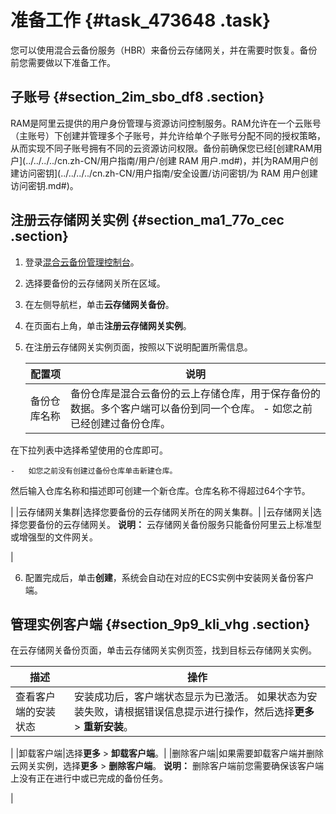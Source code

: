 # 准备工作 {#task_473648 .task}

您可以使用混合云备份服务（HBR）来备份云存储网关，并在需要时恢复。备份前您需要做以下准备工作。

## 子账号 {#section_2im_sbo_df8 .section}

RAM是阿里云提供的用户身份管理与资源访问控制服务。RAM允许在一个云账号（主账号）下创建并管理多个子账号，并允许给单个子账号分配不同的授权策略，从而实现不同子账号拥有不同的云资源访问权限。备份前确保您已经[创建RAM用户](../../../../cn.zh-CN/用户指南/用户/创建 RAM 用户.md#)，并[为RAM用户创建访问密钥](../../../../cn.zh-CN/用户指南/安全设置/访问密钥/为 RAM 用户创建访问密钥.md#)。

## 注册云存储网关实例 {#section_ma1_77o_cec .section}

1.  登录[混合云备份管理控制台](https://hbr.console.aliyun.com)。
2.  选择要备份的云存储网关所在区域。
3.  在左侧导航栏，单击**云存储网关备份**。
4.  在页面右上角，单击**注册云存储网关实例**。
5.  在注册云存储网关实例页面，按照以下说明配置所需信息。

    |配置项|说明|
    |---|--|
    |备份仓库名称|备份仓库是混合云备份的云上存储仓库，用于保存备份的数据。多个客户端可以备份到同一个仓库。     -   如您之前已经创建过备份仓库。

在下拉列表中选择希望使用的仓库即可。

    -   如您之前没有创建过备份仓库单击新建仓库。

然后输入仓库名称和描述即可创建一个新仓库。仓库名称不得超过64个字节。

 |
    |云存储网关集群|选择您要备份的云存储网关所在的网关集群。|
    |云存储网关|选择您要备份的云存储网关。 **说明：** 云存储网关备份服务只能备份阿里云上标准型或增强型的文件网关。

 |

6.  配置完成后，单击**创建**，系统会自动在对应的ECS实例中安装网关备份客户端。

## 管理实例客户端 {#section_9p9_kli_vhg .section}

在云存储网关备份页面，单击云存储网关实例页签，找到目标云存储网关实例。

|描述|操作|
|--|--|
|查看客户端的安装状态|安装成功后，客户端状态显示为已激活。 如果状态为安装失败，请根据错误信息提示进行操作，然后选择**更多** \> **重新安装**。

 |
|卸载客户端|选择**更多** \> **卸载客户端**。|
|删除客户端|如果需要卸载客户端并删除云网关实例，选择**更多** \> **删除客户端**。 **说明：** 删除客户端前您需要确保该客户端上没有正在进行中或已完成的备份任务。

 |

